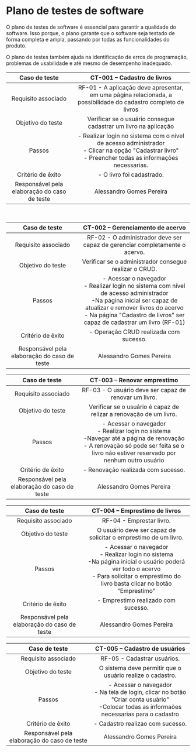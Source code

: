 # Plano de testes de software

O plano de testes de software é essencial para garantir a qualidade do software. Isso porque, o plano garante que o software seja testado de forma completa e ampla, passando por todas as funcionalidades do produto.

O plano de testes também ajuda na identificação de erros de programação, problemas de usabilidade e até mesmo de desempenho inadequado.

| **Caso de teste**  | **CT-001 – Cadastro de livros**  |
|:---: |:---: |
| Requisito associado | RF-01 - A aplicação deve apresentar, em uma página relacionada, a possibilidade do cadastro completo de livros |
| Objetivo do teste | Verificar se o usuário consegue cadastrar um livro na aplicação |
| Passos | - Realizar login no sistema com o nível de acesso administrador <br>- Clicar na opção "Cadastrar livro"<br> - Preencher todas as informações necessarias. |
| Critério de êxito | - O livro foi cadastrado. |
| Responsável pela elaboração do caso de teste | Alessandro Gomes Pereira |

<br>

| **Caso de teste**  | **CT-002 – Gerenciamento de acervo**  |
|:---: |:---: |
| Requisito associado | RF-02 - O administrador deve ser capaz de gerenciar completamente o acervo. |
| Objetivo do teste | Verificar se o administrador consegue realizar o CRUD. |
| Passos | - Acessar o navegador <br> - Realizar login no sistema com nível de acesso administrador <br> -Na página inicial ser capaz de atualizar e remover livros do acervo <br> - Na página "Cadastro de livros" ser capaz de cadastrar um livro (RF-01) |
| Critério de êxito | - Operação CRUD realizada com sucesso. |
| Responsável pela elaboração do caso de teste | Alessandro Gomes Pereira |


| **Caso de teste**  | **CT-003 – Renovar emprestimo**  |
|:---: |:---: |
| Requisito associado | RF-03 - O usuário deve ser capaz de renovar um livro. |
| Objetivo do teste | Verificar se o usuário é capaz de relizar a renovação de um livro. |
| Passos | - Acessar o navegador <br> - Realizar login no sistema <br> -Navegar até a página de renovação <br> - A renovação só pode ser feita se o livro não estiver reservado por nenhum outro usuário |
| Critério de êxito | - Renovação realizada com sucesso. |
| Responsável pela elaboração do caso de teste | Alessandro Gomes Pereira |


| **Caso de teste**  | **CT-004 – Emprestimo de livros**  |
|:---: |:---: |
| Requisito associado | RF-04 - Emprestar livro. |
| Objetivo do teste | O usuário deve ser capaz de solicitar o emprestimo de um livro. |
| Passos | - Acessar o navegador <br> - Realizar login no sistema <br> -Na página inicial o usuário poderá ver todo o acervo <br> - Para solicitar o emprestimo do livro basta clicar no botão "Emprestimo" |
| Critério de êxito | - Emprestimo realizado com sucesso. |
| Responsável pela elaboração do caso de teste | Alessandro Gomes Pereira |



| **Caso de teste**  | **CT-005 – Cadastro de usuários**  |
|:---: |:---: |
| Requisito associado | RF-05 - Cadastrar usuários. |
| Objetivo do teste | O sistema deve permitir que o usuário realize o cadastro. |
| Passos | - Acessar o navegador <br> - Na tela de login, clicar no botão "Criar conta usuário" <br> -Colocar todas as informaões necessarias para o cadastro |
| Critério de êxito | - Cadastro realizao com sucesso. |
| Responsável pela elaboração do caso de teste | Alessandro Gomes Pereira |


